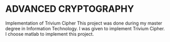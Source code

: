 # ADVANCED CRYPTOGRAPHY
Implementation of Trivium Cipher
This project was done  during my master degree in Information Technology. I was given to implement Trivium Cipher. I choose matlab to implement this project.
